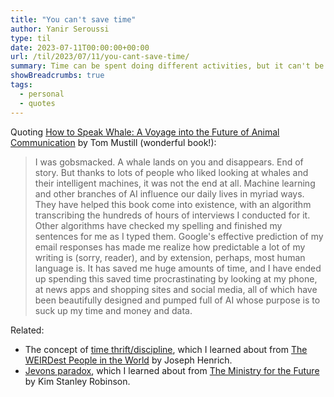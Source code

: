 ```yaml
---
title: "You can't save time"
author: Yanir Seroussi
type: til
date: 2023-07-11T00:00:00+00:00
url: /til/2023/07/11/you-cant-save-time/
summary: Time can be spent doing different activities, but it can't be stored and saved for later.
showBreadcrumbs: true
tags:
  - personal
  - quotes
---
```


Quoting [How to Speak Whale: A Voyage into the Future of Animal Communication](https://www.tommustill.com/how-to-speak-whale) by Tom Mustill (wonderful book!):

> I was gobsmacked. A whale lands on you and disappears. End of story. But thanks to lots of people who liked looking at whales and their intelligent machines, it was not the end at all. Machine learning and other branches of AI influence our daily lives in myriad ways. They have helped this book come into existence, with an algorithm transcribing the hundreds of hours of interviews I conducted for it. Other algorithms have checked my spelling and finished my sentences for me as I typed them. Google's effective prediction of my email responses has made me realize how predictable a lot of my writing is (sorry, reader), and by extension, perhaps, most human language is. It has saved me huge amounts of time, and I have ended up spending this saved time procrastinating by looking at my phone, at news apps and shopping sites and social media, all of which have been beautifully designed and pumped full of AI whose purpose is to suck up my time and money and data.

Related:

* The concept of [time thrift/discipline](https://en.wikipedia.org/wiki/Time_discipline), which I learned about from [The WEIRDest People in the World](https://en.wikipedia.org/wiki/The_WEIRDest_People_in_the_World) by Joseph Henrich.
* [Jevons paradox](https://en.wikipedia.org/wiki/Jevons_paradox), which I learned about from [The Ministry for the Future](https://en.wikipedia.org/wiki/The_Ministry_for_the_Future) by Kim Stanley Robinson.
